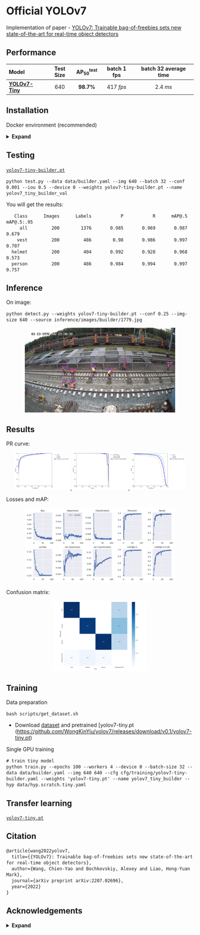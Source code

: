 # Official YOLOv7

Implementation of paper - [YOLOv7: Trainable bag-of-freebies sets new state-of-the-art for real-time object detectors](https://arxiv.org/abs/2207.02696)

## Performance 

| Model | Test Size | AP<sub>50</sub><sup>test</sup> | batch 1 fps | batch 32 average time |
| :-- | :-: | :-: | :-: | :-: |
| [**YOLOv7-Tiny**](https://github.com/akanametov/yolov7/releases/download/1.0/yolov7-tiny-builder.pt) | 640 | **98.7%** | 417 *fps* | 2.4 *ms* |

## Installation

Docker environment (recommended)
<details><summary> <b>Expand</b> </summary>

``` shell
# create the docker container, you can change the share memory size if you have more.
nvidia-docker run --name yolov7 -it -v your_coco_path/:/coco/ -v your_code_path/:/yolov7 --shm-size=64g nvcr.io/nvidia/pytorch:21.08-py3

# apt install required packages
apt update
apt install -y zip htop screen libgl1-mesa-glx

# pip install required packages
pip install seaborn thop

# go to code folder
cd /yolov7
```

</details>

## Testing

[`yolov7-tiny-builder.pt`](https://github.com/akanametov/yolov7/releases/download/1.0/yolov7-tiny-builder.pt)

``` shell
python test.py --data data/builder.yaml --img 640 --batch 32 --conf 0.001 --iou 0.5 --device 0 --weights yolov7-tiny-builder.pt --name yolov7_tiny_builder_val
```

You will get the results:

```
   Class      Images      Labels           P           R      mAP@.5  mAP@.5:.95
     all         200        1376       0.985       0.969       0.987       0.679
    vest         200         486        0.98       0.986       0.997       0.707
  helmet         200         404       0.992       0.928       0.968       0.573
  person         200         486       0.984       0.994       0.997       0.757
```

## Inference

On image:
``` shell
python detect.py --weights yolov7-tiny-builder.pt --conf 0.25 --img-size 640 --source inference/images/builder/1779.jpg
```

<div align="center">
    <a href="./">
        <img src="./figure/yolov7_tiny/example.jpg" width="80%"/>
    </a>
</div>

## Results

PR curve:
<div align="center">
    <a href="./">
        <img src="./figure/yolov7_tiny/P_curve.png" width="30%"/>
    </a>
    <a href="./">
        <img src="./figure/yolov7_tiny/PR_curve.png" width="30%"/>
    </a>
    <a href="./">
        <img src="./figure/yolov7_tiny/R_curve.png" width="30%"/>
    </a>
</div>

Losses and mAP:
<div align="center">
    <a href="./">
        <img src="./figure/yolov7_tiny/results.png" width="80%"/>
    </a>
</div>

Confusion matrix:
<div align="center">
    <a href="./">
        <img src="./figure/yolov7_tiny/confusion_matrix.png" width="50%"/>
    </a>
</div>

## Training

Data preparation

``` shell
bash scripts/get_dataset.sh
```

* Download [dataset](https://drive.google.com/file/d/1BKMXnyPFT6uFWCSbyrZ7r5st9bCQwb2T/view?usp=sharing) and pretrained [yolov7-tiny.pt (https://github.com/WongKinYiu/yolov7/releases/download/v0.1/yolov7-tiny.pt)

Single GPU training

``` shell
# train tiny model
python train.py --epochs 100 --workers 4 --device 0 --batch-size 32 --data data/builder.yaml --img 640 640 --cfg cfg/training/yolov7-tiny-builder.yaml --weights 'yolov7-tiny.pt' --name yolov7_tiny_builder --hyp data/hyp.scratch.tiny.yaml
```

## Transfer learning

[`yolov7-tiny.pt`](https://github.com/WongKinYiu/yolov7/releases/download/v0.1/yolov7-tiny.pt)

## Citation

```
@article{wang2022yolov7,
  title={{YOLOv7}: Trainable bag-of-freebies sets new state-of-the-art for real-time object detectors},
  author={Wang, Chien-Yao and Bochkovskiy, Alexey and Liao, Hong-Yuan Mark},
  journal={arXiv preprint arXiv:2207.02696},
  year={2022}
}
```

## Acknowledgements

<details><summary> <b>Expand</b> </summary>

* [https://github.com/AlexeyAB/darknet](https://github.com/AlexeyAB/darknet)
* [https://github.com/WongKinYiu/yolor](https://github.com/WongKinYiu/yolor)
* [https://github.com/WongKinYiu/PyTorch_YOLOv4](https://github.com/WongKinYiu/PyTorch_YOLOv4)
* [https://github.com/WongKinYiu/ScaledYOLOv4](https://github.com/WongKinYiu/ScaledYOLOv4)
* [https://github.com/Megvii-BaseDetection/YOLOX](https://github.com/Megvii-BaseDetection/YOLOX)
* [https://github.com/ultralytics/yolov3](https://github.com/ultralytics/yolov3)
* [https://github.com/ultralytics/yolov5](https://github.com/ultralytics/yolov5)
* [https://github.com/DingXiaoH/RepVGG](https://github.com/DingXiaoH/RepVGG)
* [https://github.com/JUGGHM/OREPA_CVPR2022](https://github.com/JUGGHM/OREPA_CVPR2022)
* [https://github.com/TexasInstruments/edgeai-yolov5/tree/yolo-pose](https://github.com/TexasInstruments/edgeai-yolov5/tree/yolo-pose)

</details>
